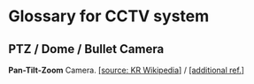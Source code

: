 # Glossary for CCTV system


## PTZ / Dome / Bullet Camera    

**Pan-Tilt-Zoom** Camera. [[source: KR Wikipedia]](https://ko.wikipedia.org/wiki/%ED%8C%AC-%ED%8B%B8%ED%8A%B8-%EC%A4%8C_%EC%B9%B4%EB%A9%94%EB%9D%BC) / [[additional ref.]](https://www.securityinstrument.com/bullet-dome-ptz-cameras-whats-difference/)  

